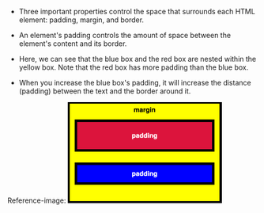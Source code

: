 - Three important properties control the space that surrounds each HTML element: padding, margin, and border.

- An element's padding controls the amount of space between the element's content and its border.

- Here, we can see that the blue box and the red box are nested within the yellow box. Note that the red box has more padding than the blue box.

- When you increase the blue box's padding, it will increase the distance (padding) between the text and the border around it.

Reference-image: 
![padding image not loaded][Padding]

[padding]: padding.png "padding of image"

